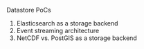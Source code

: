 Datastore PoCs

1. Elasticsearch as a storage backend
1. Event streaming architecture 
1. NetCDF vs. PostGIS as a storage backend

